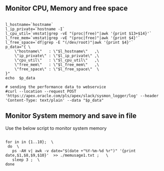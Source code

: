 ## Monitor CPU, Memory and free space

```shell

l_hostname=`hostname`
l_ip_private=`hostname -I`
l_cpu_util=`vmstat|grep -vE "(proc|free)"|awk '{print $13+$14}'`
l_free_mem=`vmstat|grep -vE "(proc|free)"|awk '{print $4}'`
l_free_space=`df|grep -E "(/dev/root)"|awk '{print $4}'`
p_data="{ \
    \"hostname\"   : \"$l_hostname\"   ,\
    \"ip_private\" : \"$l_ip_private\" ,\
    \"cpu_util\"   : \"$l_cpu_util\"   ,\
    \"free_mem\"   : \"$l_free_mem\"   ,\
    \"free_space\" : \"$l_free_space\"  \
}"
echo  $p_data

# sending the performance data to webservice
#curl --location --request POST 'https://apex.oracle.com/pls/apex/slack/sysmon_logger/log' --header 'Content-Type: text/plain' --data "$p_data"

```


## Monitor System memory and save in file

Use the below script to monitor system memory 


```shell

for in in {1..10};  \
 do  \
   ps -AH v| awk -v date="$(date +"%Y-%m-%d %r")" '{print date,$1,$8,$9,$10}'  >> ./memusage1.txt ;   \
   sleep 3 ;  \
done


```

###
